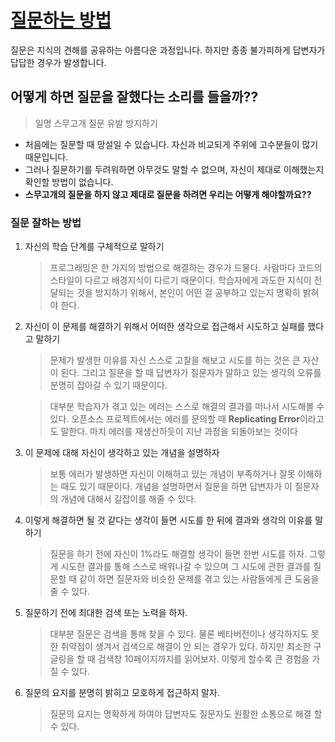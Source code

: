 # [질문하는 방법](https://github.com/devininy/Devininy-Guide/blob/master/Web/0%EC%9E%A5.%20%EA%B0%9C%EB%B0%9C%20%EC%9E%85%EB%AC%B8%EC%97%90%20%EA%B4%80%ED%95%98%EC%97%AC/2.%20%EC%A7%88%EB%AC%B8%ED%95%98%EB%8A%94%20%EB%B0%A9%EB%B2%95.md)

질문은 지식의 견해를 공유하는 아름다운 과정입니다. 하지만 종종 불가피하게 답변자가 답답한 경우가 발생합니다.

## 어떻게 하면 질문을 잘했다는 소리를 들을까??

> 일명 스무고개 질문 유발 방지하기

- 처음에는 질문할 때 망설일 수 있습니다. 자신과 비교되게 주위에 고수분들이 많기 때문입니다.
- 그러나 질문하기를 두려워하면 아무것도 말할 수 없으며, 자신이 제대로 이해했는지 확인할 방법이 없습니다.
- **스무고개의 질문을 하지 않고 제대로 질문을 하려면 우리는 어떻게 해야할까요??**

### 질문 잘하는 방법

1. 자신의 학습 단계를 구체적으로 말하기

   > 프로그래밍은 한 가지의 방법으로 해결하는 경우가 드물다. 사람마다 코드의 스타일이 다르고 배경지식이 다르기 때문이다. 학습자에게 과도한 지식이 전달되는 것을 방지하기 위해서, 본인이 어떤 걸 공부하고 있는지 명확히 밝혀야 한다.

2. 자신이 이 문제를 해결하기 위해서 어떠한 생각으로 접근해서 시도하고 실패를 했다고 말하기

   > 문제가 발생한 이유를 자신 스스로 고찰을 해보고 시도를 하는 것은 큰 자산이 된다. 그리고 질문을 할 때 답변자가 질문자가 말하고 있는 생각의 오류를 분명히 잡아갈 수 있기 때문이다.

   > 대부분 학습자가 겪고 있는 에러는 스스로 해결의 결과를 떠나서 시도해볼 수 있다. 오픈소스 프로젝트에서는 에러를 문의할 때 **Replicating Error**이라고도 말한다. 마치 에러를 재생산하듯이 지난 과정을 되돌아보는 것이다

3. 이 문제에 대해 자신이 생각하고 있는 개념을 설명하자

   > 보통 에러가 발생하면 자신이 이해하고 있는 개념이 부족하거나 잘못 이해하는 때도 있기 때문이다. 개념을 설명하면서 질문을 하면 답변자가 이 질문자의 개념에 대해서 길잡이를 해줄 수 있다.

4. 이렇게 해결하면 될 것 같다는 생각이 들면 시도를 한 뒤에 결과와 생각의 이유를 말하기

   > 질문을 하기 전에 자신이 1%라도 해결할 생각이 들면 한번 시도를 하자. 그렇게 시도한 결과를 통해 스스로 배워나갈 수 있으며 그 시도에 관한 결과를 질문할 때 같이 하면 질문자와 비슷한 문제를 겪고 있는 사람들에게 큰 도움을 줄 수 있다.

5. 질문하기 전에 최대한 검색 또는 노력을 하자.

   > 대부분 질문은 검색을 통해 찾을 수 있다. 물론 베타버전이나 생각하지도 못한 취약점이 생겨서 검색으로 해결이 안 되는 경우가 있다. 하지만 최소한 구글링을 할 때 검색창 10페이지까지를 읽어보자. 이렇게 할수록 큰 경험을 가질 수 있다.

6. 질문의 요지를 분명히 밝히고 모호하게 접근하지 말자.

   > 질문의 요지는 명확하게 하여야 답변자도 질문자도 원활한 소통으로 해결 할 수 있다.
